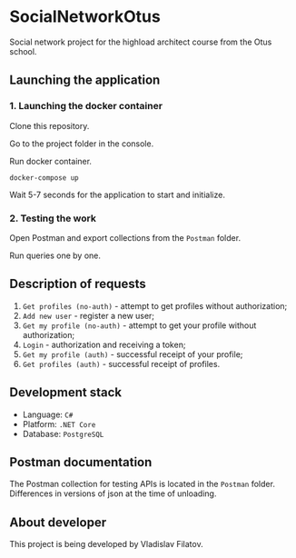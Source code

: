 # SocialNetworkOtus

Social network project for the highload architect course from the Otus school.
 
## Launching the application

### 1. Launching the docker container

Clone this repository.

Go to the project folder in the console.

Run docker container.

```console
docker-compose up
```

Wait 5-7 seconds for the application to start and initialize.

### 2. Testing the work

Open Postman and export collections from the `Postman` folder.

Run queries one by one.

## Description of requests

1. `Get profiles (no-auth)` - attempt to get profiles without authorization;
2. `Add new user` - register a new user;
3. `Get my profile (no-auth)` - attempt to get your profile without authorization;
4. `Login` - authorization and receiving a token;
5. `Get my profile (auth)` - successful receipt of your profile;
6. `Get profiles (auth)` - successful receipt of profiles.

## Development stack

* Language: `C#`
* Platform: `.NET Core`
* Database: `PostgreSQL`

## Postman documentation

The Postman collection for testing APIs is located in the `Postman` folder. Differences in versions of json at the time of unloading.

## About developer

This project is being developed by Vladislav Filatov.